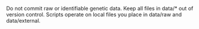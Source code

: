 Do not commit raw or identifiable genetic data. Keep all files in data/* out of version control. 
Scripts operate on local files you place in data/raw and data/external.
